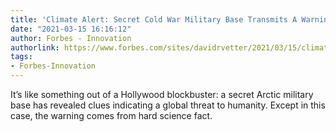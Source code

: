 ```yaml
---
title: 'Climate Alert: Secret Cold War Military Base Transmits A Warning To The World'
date: "2021-03-15 16:16:12"
author: Forbes - Innovation
authorlink: https://www.forbes.com/sites/davidrvetter/2021/03/15/climate-alert-secret-cold-war-military-base-transmits-a-warning-to-the-world/
tags:
- Forbes-Innovation
---
```

It’s like something out of a Hollywood blockbuster: a secret Arctic military base has revealed clues indicating a global threat to humanity. Except in this case, the warning comes from hard science fact.